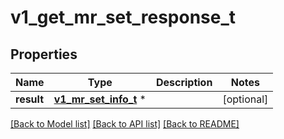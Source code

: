 # v1_get_mr_set_response_t

## Properties
Name | Type | Description | Notes
------------ | ------------- | ------------- | -------------
**result** | [**v1_mr_set_info_t**](v1_mr_set_info.md) \* |  | [optional] 

[[Back to Model list]](../README.md#documentation-for-models) [[Back to API list]](../README.md#documentation-for-api-endpoints) [[Back to README]](../README.md)


